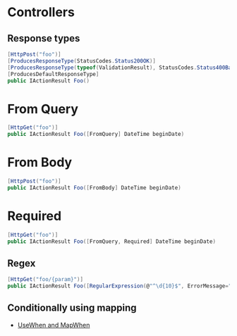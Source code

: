 # Controllers

## Response types
```cs
[HttpPost("foo")]
[ProducesResponseType(StatusCodes.Status200OK)]
[ProducesResponseType(typeof(ValidationResult), StatusCodes.Status400BadRequest)]
[ProducesDefaultResponseType]
public IActionResult Foo()
```

# From Query
```cs
[HttpGet("foo")]
public IActionResult Foo([FromQuery] DateTime beginDate)
```

# From Body
```cs
[HttpPost("foo")]
public IActionResult Foo([FromBody] DateTime beginDate)
```

# Required
```cs
[HttpGet("foo")]
public IActionResult Foo([FromQuery, Required] DateTime beginDate)
```

## Regex
```cs
[HttpGet("foo/{param}")]
public IActionResult Foo([RegularExpression(@"^\d{10}$", ErrorMessage="param must be 10 digits")] string param)
```

## Conditionally using mapping
- [UseWhen and MapWhen](https://docs.microsoft.com/en-us/aspnet/core/fundamentals/middleware/?view=aspnetcore-5.0#branch-the-middleware-pipeline)